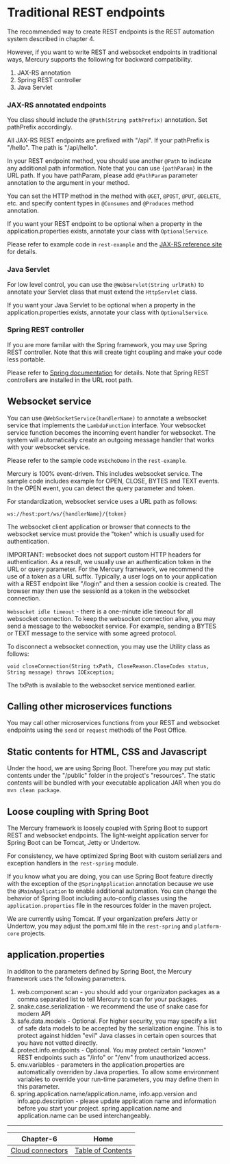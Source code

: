 # Traditional REST endpoints

The recommended way to create REST endpoints is the REST automation system described in chapter 4.

However, if you want to write REST and websocket endpoints in traditional ways, Mercury supports the following 
for backward compatibility.

1. JAX-RS annotation
2. Spring REST controller
3. Java Servlet

### JAX-RS annotated endpoints

You class should include the `@Path(String pathPrefix)` annotation. Set pathPrefix accordingly. 

All JAX-RS REST endpoints are prefixed with "/api". If your pathPrefix is "/hello". The path is "/api/hello".

In your REST endpoint method, you should use another `@Path` to indicate any additional path information. 
Note that you can use `{pathParam}` in the URL path.
If you have pathParam, please add `@PathParam` parameter annotation to the argument in your method.

You can set the HTTP method in the method with `@GET`, `@POST`, `@PUT`, `@DELETE`, etc.
and specify content types in `@Consumes` and `@Produces` method annotation.

If you want your REST endpoint to be optional when a property in the application.properties exists, annotate your 
class with `OptionalService`.

Please refer to example code in `rest-example` and the [JAX-RS reference site](https://jersey.github.io/) for details.

### Java Servlet

For low level control, you can use the `@WebServlet(String urlPath)` to annotate your Servlet class that must 
extend the `HttpServlet` class.

If you want your Java Servlet to be optional when a property in the application.properties exists, annotate your
class with `OptionalService`.

### Spring REST controller

If you are more familar with the Spring framework, you may use Spring REST controller.
Note that this will create tight coupling and make your code less portable.

Please refer to [Spring documentation](https://spring.io/guides/gs/rest-service/) for details. 
Note that Spring REST controllers are installed in the URL root path.

## Websocket service

You can use `@WebSocketService(handlerName)` to annotate a websocket service that implements the
`LambdaFunction` interface. Your websocket service function becomes the incoming event handler for websocket. 
The system will automatically create an outgoing message handler that works with your websocket service.

Please refer to the sample code `WsEchoDemo` in the `rest-example`.

Mercury is 100% event-driven. This includes websocket service. The sample code includes example for 
OPEN, CLOSE, BYTES and TEXT events. In the OPEN event, you can detect the query parameter and token.

For standardization, websocket service uses a URL path as follows:

```
ws://host:port/ws/{handlerName}/{token}
```
The websocket client application or browser that connects to the websocket service must provide the "token" 
which is usually used for authentication.

IMPORTANT: websocket does not support custom HTTP headers for authentication. As a result, we usually use an 
authentication token in the URL or query parameter. For the Mercury framework, we recommend the use of a token 
as a URL suffix. Typically, a user logs on to your application with a REST endpoint like "/login" and then a 
session cookie is created. The browser may then use the sessionId as a token in the websocket connection.

`Websocket idle timeout` - there is a one-minute idle timeout for all websocket connection. 
To keep the websocket connection alive, you may send a message to the websocket service. 
For example, sending a BYTES or TEXT message to the service with some agreed protocol.

To disconnect a websocket connection, you may use the Utility class as follows:

```
void closeConnection(String txPath, CloseReason.CloseCodes status, String message) throws IOException;
```
The txPath is available to the websocket service mentioned earlier.

## Calling other microservices functions

You may call other microservices functions from your REST and websocket endpoints using the `send` or `request` 
methods of the Post Office.

## Static contents for HTML, CSS and Javascript

Under the hood, we are using Spring Boot. Therefore you may put static contents under the "/public" folder in the 
project's "resources". The static contents will be bundled with your executable application JAR when you 
do `mvn clean package`.

## Loose coupling with Spring Boot

The Mercury framework is loosely coupled with Spring Boot to support REST and websocket endpoints. 
The light-weight application server for Spring Boot can be Tomcat, Jetty or Undertow.

For consistency, we have optimized Spring Boot with custom serializers and exception handlers in the `rest-spring` 
module.

If you know what you are doing, you can use Spring Boot feature directly with the exception of the `@SpringApplication` 
annotation because we use the `@MainApplication` to enable additional automation. You can change the behavior of 
Spring Boot including auto-config classes using the `application.properties` file in the resources folder in the 
maven project.

We are currently using Tomcat. If your organization prefers Jetty or Undertow, you may adjust the pom.xml file in 
the `rest-spring` and `platform-core` projects.

## application.properties

In additon to the parameters defined by Spring Boot, the Mercury framework uses the following parameters.

1. web.component.scan - you should add your organizaton packages as a comma separated list to tell Mercury to scan 
   for your packages.
2. snake.case.serialization - we recommend the use of snake case for modern API
3. safe.data.models - Optional. For higher security, you may specify a list of safe data models to be accepted by 
   the serialization engine. This is to protect against hidden "evil" Java classes in certain open sources that 
   you have not vetted directly.
4. protect.info.endpoints - Optional. You may protect certain "known" REST endpoints such as "/info" or "/env" 
   from unauthorized access.
5. env.variables - parameters in the application.properties are automatically overriden by Java properties. 
   To allow some environment variables to override your run-time parameters, you may define them in this parameter.
6. spring.application.name/application.name, info.app.version and info.app.description - please update application 
   name and information before you start your project. spring.application.name and application.name can be used 
   interchangeably.

---

| Chapter-6                           | Home                                     |
| :----------------------------------:|:----------------------------------------:|
| [Cloud connectors](CHAPTER-6.md)    | [Table of Contents](TABLE-OF-CONTENTS.md)|
